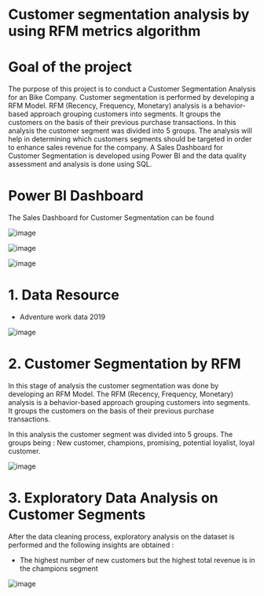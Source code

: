 # Customer segmentation analysis by using RFM metrics algorithm
# Goal of the project
The purpose of this project is to conduct a Customer Segmentation Analysis for an Bike Company. Customer segmentation is performed by developing a RFM Model. RFM (Recency, Frequency, Monetary) analysis is a behavior-based approach grouping customers into segments. It groups the customers on the basis of their previous purchase transactions. In this analysis the customer segment was divided into 5 groups. The analysis will help in determining which customers segments should be targeted in order to enhance sales revenue for the company. A Sales Dashboard for Customer Segmentation is developed using Power BI and the data quality assessment and analysis is done using SQL.
# Power BI Dashboard
The Sales Dashboard for Customer Segmentation can be found 

![image](https://github.com/ThuyBumr/Customer-segmentation-analysis/assets/104961603/4d568b96-ffe8-4433-a69e-dadeaf009465)

![image](https://github.com/ThuyBumr/Customer-segmentation-analysis/assets/104961603/2b09f413-dae2-4609-af09-ab78e30409ce)

![image](https://github.com/ThuyBumr/Customer-segmentation-analysis/assets/104961603/3bfe1cf3-750e-467f-ab5c-7413c705ad91)

# 1. Data Resource
- Adventure work data 2019
  
![image](https://github.com/ThuyBumr/Customer-segmentation-analysis/assets/104961603/d55ed640-b607-4c76-81f6-87777c98288e)

# 2. Customer Segmentation by RFM
In this stage of analysis the customer segmentation was done by developing an RFM Model. The RFM (Recency, Frequency, Monetary) analysis is a behavior-based approach grouping customers into segments. It groups the customers on the basis of their previous purchase transactions.

In this analysis the customer segment was divided into 5 groups. The groups being : New customer, champions, promising, potential loyalist, loyal customer.

![image](https://github.com/ThuyBumr/Customer-segmentation-analysis/assets/104961603/323fa690-5a23-40a7-bb62-3b6b2adb0e8b)

# 3. Exploratory Data Analysis on Customer Segments
After the data cleaning process, exploratory analysis on the dataset is performed and the following insights are obtained :
- The highest number of new customers but the highest total revenue is in the champions segment
  
![image](https://github.com/ThuyBumr/Customer-segmentation-analysis/assets/104961603/d15a2777-8251-4c6c-b78b-f29fa6709d01)


